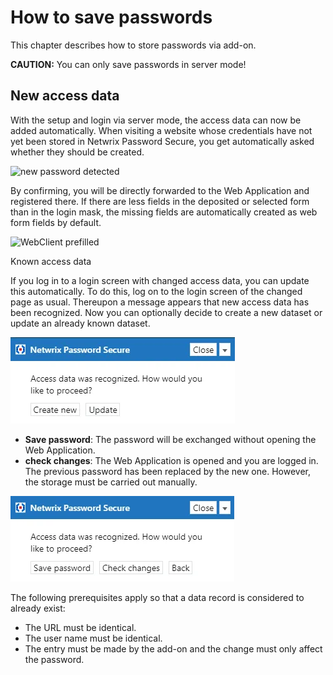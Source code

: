 # How to save passwords

This chapter describes how to store passwords via add-on.

**CAUTION:** You can only save passwords in server mode!

## New access data

With the setup and login via server mode, the access data can now be added automatically. When
visiting a website whose credentials have not yet been stored in Netwrix Password Secure, you get
automatically asked whether they should be created.

![new password detected](../../../../../../static/img/product_docs/passwordsecure/passwordsecure/configuration/browseradd-ons/how_to_save_passwords/addon-create-password-en.webp)

By confirming, you will be directly forwarded to the Web Application and registered there. If there
are less fields in the deposited or selected form than in the login mask, the missing fields are
automatically created as web form fields by default.

![WebClient prefilled](../../../../../../static/img/product_docs/passwordsecure/passwordsecure/configuration/browseradd-ons/how_to_save_passwords/webclient-prefilled-form-en.webp)

Known access data

If you log in to a login screen with changed access data, you can update this automatically. To do
this, log on to the login screen of the changed page as usual. Thereupon a message appears that new
access data has been recognized. Now you can optionally decide to create a new dataset or update an
already known dataset.

![data was recognized](../../../../../../../static/img/product_docs/passwordsecure/passwordsecure/configuration/browseradd-ons/how_to_save_passwords/installation_with_parameters_151-en.webp)

- **Save password**: The password will be exchanged without opening the Web Application.
- **check changes**: The Web Application is opened and you are logged in. The previous password has
  been replaced by the new one. However, the storage must be carried out manually.

![data was recognized](../../../../../../../static/img/product_docs/passwordsecure/passwordsecure/configuration/browseradd-ons/how_to_save_passwords/installation_with_parameters_152-en.webp)

The following prerequisites apply so that a data record is considered to already exist:

- The URL must be identical.
- The user name must be identical.
- The entry must be made by the add-on and the change must only affect the password.
